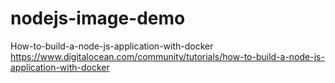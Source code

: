 # nodejs-image-demo

How-to-build-a-node-js-application-with-docker 
https://www.digitalocean.com/community/tutorials/how-to-build-a-node-js-application-with-docker
